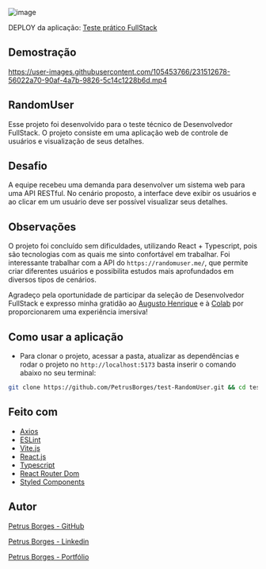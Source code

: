 ![image](https://user-images.githubusercontent.com/105453766/227587895-a5920b06-54f6-4f1b-a121-8e0f8decdb5a.png)

DEPLOY da aplicação: [Teste prático FullStack](https://test-randomuser.netlify.app)

## Demostração
https://user-images.githubusercontent.com/105453766/231512678-56022a70-90af-4a7b-9826-5c14c1228b6d.mp4

## RandomUser

Esse projeto foi desenvolvido para o teste técnico de Desenvolvedor FullStack. O projeto consiste em uma aplicação web de controle de usuários e visualização de seus detalhes.

## Desafio

A equipe recebeu uma demanda para desenvolver um sistema web para uma API RESTful. No cenário proposto, a interface deve exibir os usuários e ao clicar em um usuário deve ser possível visualizar seus detalhes.

## Observações

O projeto foi concluído sem dificuldades, utilizando React + Typescript, pois são tecnologias com as quais me sinto confortável em trabalhar. Foi interessante trabalhar com a API do `https://randomuser.me/`, que permite criar diferentes usuários e possibilita estudos mais aprofundados em diversos tipos de cenários.

Agradeço pela oportunidade de participar da seleção de Desenvolvedor FullStack e expresso minha gratidão ao [Augusto Henrique](https://www.linkedin.com/in/augustohenriques/) e à [Colab](https://www.linkedin.com/company/colabapp/) por proporcionarem uma experiência imersiva!

## Como usar a aplicação

- Para clonar o projeto, acessar a pasta, atualizar as dependências e rodar o projeto no `http://localhost:5173` basta inserir o comando abaixo no seu terminal:

```sh
git clone https://github.com/PetrusBorges/test-RandomUser.git && cd test-RandomUser && yarn && yarn dev
```

## Feito com

- [Axios](https://axios-http.com/)
- [ESLint](https://eslint.org/)
- [Vite.js](https://vitejs.dev/)
- [React.js](https://reactjs.org/)
- [Typescript](https://www.typescriptlang.org/)
- [React Router Dom](https://reactrouter.com/en/main)
- [Styled Components](https://styled-components.com/)

## Autor

[Petrus Borges - GitHub](https://github.com/PetrusBorges)

[Petrus Borges - Linkedin](https://www.linkedin.com/in/petrusborgesmachado/)

[Petrus Borges - Portfólio](https://petrusborgesportfolio.netlify.app)
